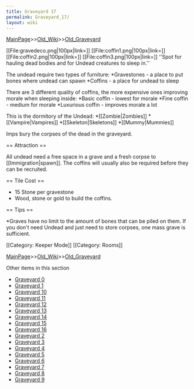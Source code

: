 ```yaml
---
title: Graveyard 17
permalink: Graveyard_17/
layout: wiki
---
```


[MainPage](/keeperrl_wiki/ "wikilink")>>[Old_Wiki](/keeperrl_wiki/Old_Wiki "wikilink")>>[Old_Graveyard](/keeperrl_wiki/Old_Graveyard "wikilink")

[[File:gravedeco.png|100px|link=]] [[File:coffin1.png|100px|link=]] [[File:coffin2.png|100px|link=]] [[File:coffin3.png|100px|link=]]
''Spot for hauling dead bodies and for Undead creatures to sleep in.''

The undead require two types of furniture:
*Gravestones - a place to put bones where undead can spawn
*Coffins - a place for undead to sleep

There are 3 different quality of coffins, the more expensive ones improving morale when sleeping inside:
*Basic coffin - lowest for morale
*Fine coffin - medium for morale
*Luxurious coffin - improves morale a lot

This is the dormitory of the Undead:
*[[Zombie|Zombies]]
*[[Vampire|Vampires]] 
*[[Skeleton|Skeletons]]
*[[Mummy|Mummies]]

Imps bury the corpses of the dead in the graveyard.

== Attraction ==

All undead need a free space in a grave and a fresh corpse to [[Immigration|spawn]]. The coffins will usually also be required before they can be recruited.

== Tile Cost ==
* 15 Stone per gravestone
* Wood, stone or gold to build the coffins.

== Tips ==

*Graves have no limit to the amount of bones that can be piled on them. If you don't need Undead and just need to store corpses, one mass grave is sufficient.

[[Category: Keeper Mode]]
[[Category: Rooms]]

[MainPage](/keeperrl_wiki/ "wikilink")>>[Old_Wiki](/keeperrl_wiki/Old_Wiki "wikilink")>>[Old_Graveyard](/keeperrl_wiki/Old_Graveyard "wikilink")

Other items in this section
-    [Graveyard 0](/keeperrl_wiki/Graveyard_0 "wikilink")
-    [Graveyard 1](/keeperrl_wiki/Graveyard_1 "wikilink")
-    [Graveyard 10](/keeperrl_wiki/Graveyard_10 "wikilink")
-    [Graveyard 11](/keeperrl_wiki/Graveyard_11 "wikilink")
-    [Graveyard 12](/keeperrl_wiki/Graveyard_12 "wikilink")
-    [Graveyard 13](/keeperrl_wiki/Graveyard_13 "wikilink")
-    [Graveyard 14](/keeperrl_wiki/Graveyard_14 "wikilink")
-    [Graveyard 15](/keeperrl_wiki/Graveyard_15 "wikilink")
-    [Graveyard 16](/keeperrl_wiki/Graveyard_16 "wikilink")
-    [Graveyard 2](/keeperrl_wiki/Graveyard_2 "wikilink")
-    [Graveyard 3](/keeperrl_wiki/Graveyard_3 "wikilink")
-    [Graveyard 4](/keeperrl_wiki/Graveyard_4 "wikilink")
-    [Graveyard 5](/keeperrl_wiki/Graveyard_5 "wikilink")
-    [Graveyard 6](/keeperrl_wiki/Graveyard_6 "wikilink")
-    [Graveyard 7](/keeperrl_wiki/Graveyard_7 "wikilink")
-    [Graveyard 8](/keeperrl_wiki/Graveyard_8 "wikilink")
-    [Graveyard 9](/keeperrl_wiki/Graveyard_9 "wikilink")
